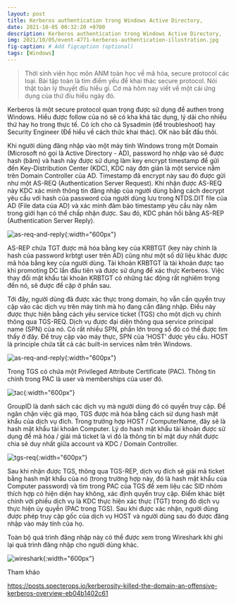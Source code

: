 ```yaml
---
layout: post
title: Kerberos authentication trong Windows Active Directory,
date: 2021-10-05 00:32:20 +0700
description: Kerberos authentication trong Windows Active Directory,
img: 2021/10/05/event-4771-kerberos-authentication-illustration.jpg
fig-caption: # Add figcaption (optional)
tags: [Windows]
---
```



>Thời sinh viên học môn ANM toàn học về mã hóa, secure protocol các loại. Bài tập toàn là tìm điểm yếu để khai thác secure protocol. Nói thật toàn lý thuyết đíu hiểu gì. Cơ mà hôm nay viết về một cái ứng dụng của thứ đíu hiểu ngày đó. 

Kerberos là một secure protocol quan trọng được sử dụng để authen trong Windows. Hiểu được follow của nó sẽ có kha khá tác dụng, lý dải cho nhiều thứ hay ho trong thực tế. Có ích cho cả Sysadmin (để troubleshoot) hay Security Engineer (Để hiểu về cách thức khai thác). OK nào bắt đầu thôi.  

Khi người dùng đăng nhập vào một máy tính Windows trong một Domain (Microsoft nó gọi là Active Directory - AD), password họ nhập vào sẽ được hash (băm) và hash này được sử dụng làm key encrypt timestamp để gửi đến Key-Distribution Center (KDC), KDC này đơn giản là một service nằm trên Domain Controller của AD. Timestamp đã encrypt này sau đó được gửi như một AS-REQ (Authentication Server Request). Khi nhận được AS-REQ này KDC xác minh thông tin đăng nhập của người dùng bằng cách decrypt yêu cầu với hash của password của người dùng lưu trong NTDS.DIT file của AD (File data của AD) và xác minh đảm bảo timestamp yêu cầu này nằm trong giới hạn có thể chấp nhận được. Sau đó, KDC phản hồi bằng AS-REP (Authentication Server Reply).

![as-req-and-reply]({{site.url}}/assets/img/2020/06/23/as-request-and-as-reply.png){:width="600px"}

AS-REP chứa TGT được mã hóa bằng key của KRBTGT (key này chính là hash của password krbtgt user trên AD) cũng như một số dữ liệu khác được mã hóa bằng key của người dùng. Tài khoản KRBTGT là tài khoản được tạo khi promoting DC lần đầu tiên và được sử dụng để xác thực Kerberos. Việc thay đổi mật khẩu tài khoản KRBTGT có những tác động rất nghiêm trọng đến nó, sẽ được đề cập ở phần sau.

Tới đây, người dùng đã được xác thực trong domain, họ vẫn cần quyền truy cập vào các dịch vụ trên máy tính mà họ đang cần đăng nhập. Điều này được thực hiện bằng cách yêu service ticket (TGS) cho một dịch vụ chính thông qua TGS-REQ. Dịch vụ được đại diện thông qua service principal name (SPN) của nó. Có rất nhiều SPN, phần lớn trong số đó có thể được tìm thấy ở đây. Để truy cập vào máy thực, SPN của ‘HOST’ được yêu cầu. HOST là principle chứa tất cả các built-in services nằm trên Windows. 


![as-req-and-reply]({{site.url}}/assets/img/2020/06/23/tgs-req.png){:width="600px"}

Trong TGS có chứa một Privileged Attribute Certificate (PAC). Thông tin chính trong PAC là user và memberships của user đó.


![tac]({{site.url}}/assets/img/2020/06/23/tac.png){:width="600px"}


GroupID là danh sách các dịch vụ mà người dùng đó có quyền truy cập. Để ngăn chặn việc giả mạo, TGS được mã hóa bằng cách sử dụng hash mật khẩu của dịch vụ đích. Trong trường hợp HOST / ComputerName, đây sẽ là hash mật khẩu tài khoản Computer. Lý do hash mật khẩu tài khoản được sử dụng để mã hóa / giải mã ticket là vì đó là thông tin bí mật duy nhất được chia sẻ duy nhất giữa account và  KDC / Domain Controller.


![tgs-req]({{site.url}}/assets/img/2020/06/23/tgs-reply.png){:width="600px"}


Sau khi nhận được TGS, thông qua TGS-REP, dịch vụ đích sẽ giải mã ticket bằng hash mật khẩu của nó (trong trường hợp này, đó là hash mật khẩu của Computer password) và tìm trong PAC của TGS để xem liệu các SID nhóm thích hợp có hiện diện hay không, xác định quyền truy cập. Điểm khác biệt chính với phiếu dịch vụ là KDC thực hiện xác thực (TGT) trong đó dịch vụ thực hiện ủy quyền (PAC trong TGS). Sau khi được xác nhận, người dùng được phép truy cập gốc của dịch vụ HOST và người dùng sau đó được đăng nhập vào máy tính của họ.

Toàn bộ quá trình đăng nhập này có thể được xem trong Wireshark khi ghi lại quá trình đăng nhập cho người dùng khác.

![wireshark]({{site.url}}/assets/img/2020/06/23/wireshark.png){:width="600px"}


Tham khảo

https://posts.specterops.io/kerberosity-killed-the-domain-an-offensive-kerberos-overview-eb04b1402c61

